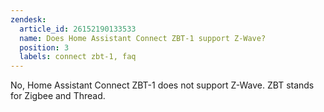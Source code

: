 ```yaml
---
zendesk:
  article_id: 26152190133533
  name: Does Home Assistant Connect ZBT-1 support Z-Wave?
  position: 3
  labels: connect zbt-1, faq
---
```


No, Home Assistant Connect ZBT-1 does not support Z-Wave. ZBT stands for Zigbee and Thread.
